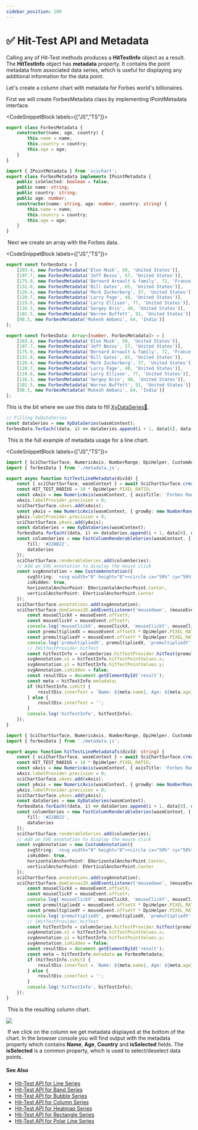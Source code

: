 ```yaml
---
sidebar_position: 100
---
```


# ✅ Hit-Test API and Metadata

Calling any of Hit-Test methods produces a **HitTestInfo** object as a result. The **HitTestInfo** object has **metadata** property. It contains the point metadata from associated data series, which is useful for displaying any additional information for the data point.

Let's create a column chart with metadata for Forbes world's billionaires.

First we will create ForbesMetadata class by implementing IPointMetadata interface.

<CodeSnippetBlock labels={["JS","TS"]}>
```ts showLineNumbers
export class ForbesMetadata {
    constructor(name, age, country) {
        this.name = name;
        this.country = country;
        this.age = age;
    }
}
```
```ts showLineNumbers
import { IPointMetadata } from 'scichart';
export class ForbesMetadata implements IPointMetadata {
    public isSelected: boolean = false;
    public name: string;
    public country: string;
    public age: number;
    constructor(name: string, age: number, country: string) {
        this.name = name;
        this.country = country;
        this.age = age;
    }
}
```
</CodeSnippetBlock>


 Next we create an array with the Forbes data.

<CodeSnippetBlock labels={["JS","TS"]}>
```ts showLineNumbers
export const forbesData = [
    [203.4, new ForbesMetadata('Elon Musk', 50, 'United States')],
    [197.7, new ForbesMetadata('Jeff Bezos', 57, 'United States')],
    [175.9, new ForbesMetadata('Bernard Arnault & family', 72, 'France')],
    [131.0, new ForbesMetadata('Bill Gates', 65, 'United States')],
    [126.4, new ForbesMetadata('Mark Zuckerberg', 37, 'United States')],
    [120.7, new ForbesMetadata('Larry Page', 48, 'United States')],
    [119.6, new ForbesMetadata('Larry Ellison', 77, 'United States')],
    [116.3, new ForbesMetadata('Sergey Brin', 48, 'United States')],
    [101.5, new ForbesMetadata('Warren Buffett', 91, 'United States')],
    [98.5, new ForbesMetadata('Mukesh Ambani', 64, 'India')]
];
```
```ts showLineNumbers
export const forbesData: Array<[number, ForbesMetadata]> = [
    [203.4, new ForbesMetadata('Elon Musk', 50, 'United States')],
    [197.7, new ForbesMetadata('Jeff Bezos', 57, 'United States')],
    [175.9, new ForbesMetadata('Bernard Arnault & family', 72, 'France')],
    [131.0, new ForbesMetadata('Bill Gates', 65, 'United States')],
    [126.4, new ForbesMetadata('Mark Zuckerberg', 37, 'United States')],
    [120.7, new ForbesMetadata('Larry Page', 48, 'United States')],
    [119.6, new ForbesMetadata('Larry Ellison', 77, 'United States')],
    [116.3, new ForbesMetadata('Sergey Brin', 48, 'United States')],
    [101.5, new ForbesMetadata('Warren Buffett', 91, 'United States')],
    [98.5, new ForbesMetadata('Mukesh Ambani', 64, 'India')]
];
```
</CodeSnippetBlock>

This is the bit where we use this data to fill [XyDataSeries:blue_book:](https://www.scichart.com/documentation/js/current/typedoc/classes/xydataseries.html).

```ts
// Filling XyDataSeries
const dataSeries = new XyDataSeries(wasmContext);
forbesData.forEach((data, i) => dataSeries.append(i + 1, data[0], data[1]));
```

 This is the full example of metadata usage for a line chart.

<CodeSnippetBlock labels={["JS","TS"]}>
```ts showLineNumbers
import { SciChartSurface, NumericAxis, NumberRange, DpiHelper, CustomAnnotation, EHorizontalAnchorPoint, EVerticalAnchorPoint, XyDataSeries, FastColumnRenderableSeries } from 'scichart';
import { forbesData } from './metadata.js';

export async function hitTestLineMetadata(divId) {
    const { sciChartSurface, wasmContext } = await SciChartSurface.create(divId);
    const HIT_TEST_RADIUS = 10 * DpiHelper.PIXEL_RATIO;
    const xAxis = new NumericAxis(wasmContext, { axisTitle: 'Forbes Rank' });
    xAxis.labelProvider.precision = 0;
    sciChartSurface.xAxes.add(xAxis);
    const yAxis = new NumericAxis(wasmContext, { growBy: new NumberRange(0.05, 0.05), axisTitle: 'Net Worth, bln $' });
    yAxis.labelProvider.precision = 0;
    sciChartSurface.yAxes.add(yAxis);
    const dataSeries = new XyDataSeries(wasmContext);
    forbesData.forEach((data, i) => dataSeries.append(i + 1, data[0], data[1]));
    const columnSeries = new FastColumnRenderableSeries(wasmContext, {
        fill: '#228B22',
        dataSeries
    });
    sciChartSurface.renderableSeries.add(columnSeries);
    // Add an SVG annotation to display the mouse click
    const svgAnnotation = new CustomAnnotation({
        svgString: `<svg width="8" height="8"><circle cx="50%" cy="50%" r="4" fill="#FF0000"/></svg>`,
        isHidden: true,
        horizontalAnchorPoint: EHorizontalAnchorPoint.Center,
        verticalAnchorPoint: EVerticalAnchorPoint.Center
    });
    sciChartSurface.annotations.add(svgAnnotation);
    sciChartSurface.domCanvas2D.addEventListener('mousedown', (mouseEvent) => {
        const mouseClickX = mouseEvent.offsetX;
        const mouseClickY = mouseEvent.offsetY;
        console.log('mouseClickX', mouseClickX, 'mouseClickY', mouseClickY);
        const premultipliedX = mouseEvent.offsetX * DpiHelper.PIXEL_RATIO;
        const premultipliedY = mouseEvent.offsetY * DpiHelper.PIXEL_RATIO;
        console.log('premultipliedX', premultipliedX, 'premultipliedY', premultipliedY);
        // IHitTestProvider.hitTest
        const hitTestInfo = columnSeries.hitTestProvider.hitTest(premultipliedX, premultipliedY, HIT_TEST_RADIUS);
        svgAnnotation.x1 = hitTestInfo.hitTestPointValues.x;
        svgAnnotation.y1 = hitTestInfo.hitTestPointValues.y;
        svgAnnotation.isHidden = false;
        const resultDiv = document.getElementById('result');
        const meta = hitTestInfo.metadata;
        if (hitTestInfo.isHit) {
            resultDiv.innerText = `Name: ${meta.name}, Age: ${meta.age}, Country: ${meta.country}`;
        } else {
            resultDiv.innerText = '';
        }
        console.log('hitTestInfo', hitTestInfo);
    });
}
```
```ts showLineNumbers
import { SciChartSurface, NumericAxis, NumberRange, DpiHelper, CustomAnnotation, EHorizontalAnchorPoint, EVerticalAnchorPoint, XyDataSeries, FastColumnRenderableSeries } from 'scichart';
import { forbesData } from './metadata.js';

export async function hitTestLineMetadataTs(divId: string) {
    const { sciChartSurface, wasmContext } = await SciChartSurface.create(divId);
    const HIT_TEST_RADIUS = 10 * DpiHelper.PIXEL_RATIO;
    const xAxis = new NumericAxis(wasmContext, { axisTitle: 'Forbes Rank' });
    xAxis.labelProvider.precision = 0;
    sciChartSurface.xAxes.add(xAxis);
    const yAxis = new NumericAxis(wasmContext, { growBy: new NumberRange(0.05, 0.05), axisTitle: 'Net Worth, bln $' });
    yAxis.labelProvider.precision = 0;
    sciChartSurface.yAxes.add(yAxis);
    const dataSeries = new XyDataSeries(wasmContext);
    forbesData.forEach((data, i) => dataSeries.append(i + 1, data[0], data[1]));
    const columnSeries = new FastColumnRenderableSeries(wasmContext, {
        fill: '#228B22',
        dataSeries
    });
    sciChartSurface.renderableSeries.add(columnSeries);
    // Add an SVG annotation to display the mouse click
    const svgAnnotation = new CustomAnnotation({
        svgString: `<svg width="8" height="8"><circle cx="50%" cy="50%" r="4" fill="#FF0000"/></svg>`,
        isHidden: true,
        horizontalAnchorPoint: EHorizontalAnchorPoint.Center,
        verticalAnchorPoint: EVerticalAnchorPoint.Center
    });
    sciChartSurface.annotations.add(svgAnnotation);
    sciChartSurface.domCanvas2D.addEventListener('mousedown', (mouseEvent: MouseEvent) => {
        const mouseClickX = mouseEvent.offsetX;
        const mouseClickY = mouseEvent.offsetY;
        console.log('mouseClickX', mouseClickX, 'mouseClickY', mouseClickY);
        const premultipliedX = mouseEvent.offsetX * DpiHelper.PIXEL_RATIO;
        const premultipliedY = mouseEvent.offsetY * DpiHelper.PIXEL_RATIO;
        console.log('premultipliedX', premultipliedX, 'premultipliedY', premultipliedY);
        // IHitTestProvider.hitTest
        const hitTestInfo = columnSeries.hitTestProvider.hitTest(premultipliedX, premultipliedY, HIT_TEST_RADIUS);
        svgAnnotation.x1 = hitTestInfo.hitTestPointValues.x;
        svgAnnotation.y1 = hitTestInfo.hitTestPointValues.y;
        svgAnnotation.isHidden = false;
        const resultDiv = document.getElementById('result');
        const meta = hitTestInfo.metadata as ForbesMetadata;
        if (hitTestInfo.isHit) {
            resultDiv.innerText = `Name: ${meta.name}, Age: ${meta.age}, Country: ${meta.country}`;
        } else {
            resultDiv.innerText = '';
        }
        console.log('hitTestInfo', hitTestInfo);
    });
}
```
</CodeSnippetBlock>

 This is the resulting column chart.

![](/images/HitTestApi_metadata1.png)

 If we click on the column we get metadata displayed at the bottom of the chart. In the browser console you will find output with the metadata property which contains **Name**, **Age**, **Country** and **isSelected** fields. The **isSelected** is a common property, which is used to select/deselect data points.

#### See Also

* [Hit-Test API for Line Series](/docs/2d-charts/chart-types/hit-test-api/fast-line-renderable-series)
* [Hit-Test API for Band Series](/docs/2d-charts/chart-types/hit-test-api/fast-band-renderable-series)
* [Hit-Test API for Bubble Series](/docs/2d-charts/chart-types/hit-test-api/fast-bubble-renderable-series)
* [Hit-Test API for Column Series](/docs/2d-charts/chart-types/hit-test-api/fast-column-renderable-series)
* [Hit-Test API for Heatmap Series](/docs/2d-charts/chart-types/hit-test-api/uniform-heatmap-renderable-series)
* [Hit-Test API for Rectangle Series](/docs/2d-charts/chart-types/hit-test-api/fast-rectangle-renderable-series)
* [Hit-Test API for Polar Line Series](/docs/2d-charts/chart-types/hit-test-api/polar-line-renderable-series)
